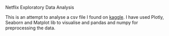 Netflix Exploratory Data Analysis 

This is an attempt to analyse a csv file I found on [kaggle](https://www.kaggle.com/shivamb/netflix-shows). I have used Plotly, Seaborn and Matplot lib to visualise and pandas and numpy for preprocessing the data. 
